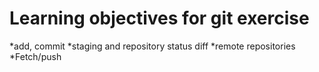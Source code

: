 # Learning objectives for git exercise

*add, commit
*staging and repository status diff
*remote repositories
*Fetch/push
